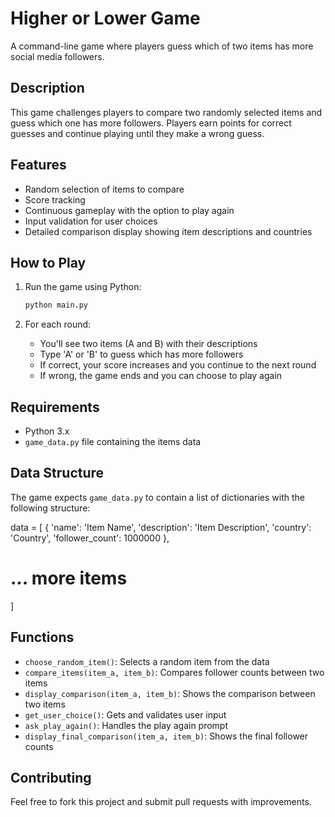 # Higher or Lower Game

A command-line game where players guess which of two items has more social media followers.

## Description

This game challenges players to compare two randomly selected items and guess which one has more followers. Players earn points for correct guesses and continue playing until they make a wrong guess.

## Features

- Random selection of items to compare
- Score tracking
- Continuous gameplay with the option to play again
- Input validation for user choices
- Detailed comparison display showing item descriptions and countries

## How to Play

1. Run the game using Python:
   ```bash
   python main.py
   ```

2. For each round:
   - You'll see two items (A and B) with their descriptions
   - Type 'A' or 'B' to guess which has more followers
   - If correct, your score increases and you continue to the next round
   - If wrong, the game ends and you can choose to play again

## Requirements

- Python 3.x
- `game_data.py` file containing the items data

## Data Structure

The game expects `game_data.py` to contain a list of dictionaries with the following structure:

data = [
   {
      'name': 'Item Name',
      'description': 'Item Description',
      'country': 'Country',
      'follower_count': 1000000
   },
# ... more items
]

## Functions

- `choose_random_item()`: Selects a random item from the data
- `compare_items(item_a, item_b)`: Compares follower counts between two items
- `display_comparison(item_a, item_b)`: Shows the comparison between two items
- `get_user_choice()`: Gets and validates user input
- `ask_play_again()`: Handles the play again prompt
- `display_final_comparison(item_a, item_b)`: Shows the final follower counts

## Contributing

Feel free to fork this project and submit pull requests with improvements.